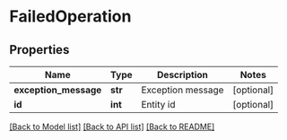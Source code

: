 # FailedOperation

## Properties
Name | Type | Description | Notes
------------ | ------------- | ------------- | -------------
**exception_message** | **str** | Exception message | [optional] 
**id** | **int** | Entity id | [optional] 

[[Back to Model list]](../README.md#documentation-for-models) [[Back to API list]](../README.md#documentation-for-api-endpoints) [[Back to README]](../README.md)

